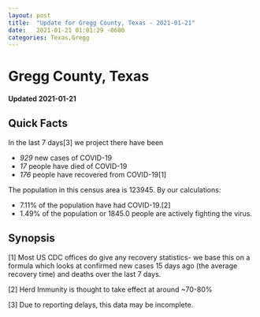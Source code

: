```yaml
---
layout: post
title:  "Update for Gregg County, Texas - 2021-01-21"
date:   2021-01-21 01:01:29 -0600
categories: Texas,Gregg
---
```


# Gregg County, Texas
#### Updated 2021-01-21

## Quick Facts

In the last 7 days[3] we project there have been
- *929* new cases of COVID-19
- *17* people have died of COVID-19
- *176* people have recovered from COVID-19[1]

The population in this census area is 123945. By our calculations:
- 7.11% of the population have had COVID-19.[2]
- 1.49% of the population or 1845.0 people are actively fighting the virus.

## Synopsis




[1] Most US CDC offices do give any recovery statistics- we base this on a formula which looks at confirmed new cases
15 days ago (the average recovery time) and deaths over the last 7 days.

[2] Herd Immunity is thought to take effect at around ~70-80%

[3] Due to reporting delays, this data may be incomplete.
 
    